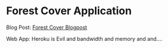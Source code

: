 # Forest Cover Application

Blog Post: [Forest Cover Blogpost](https://github.com/ren-curry/forest-cover-app/blob/main/assets/blog_post.md)

Web App: Heroku is Evil and bandwidth and memory and and....
